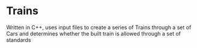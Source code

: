 # Trains
Written in C++, uses input files to create a series of Trains through a set of Cars and determines whether the built train is allowed
through a set of standards
